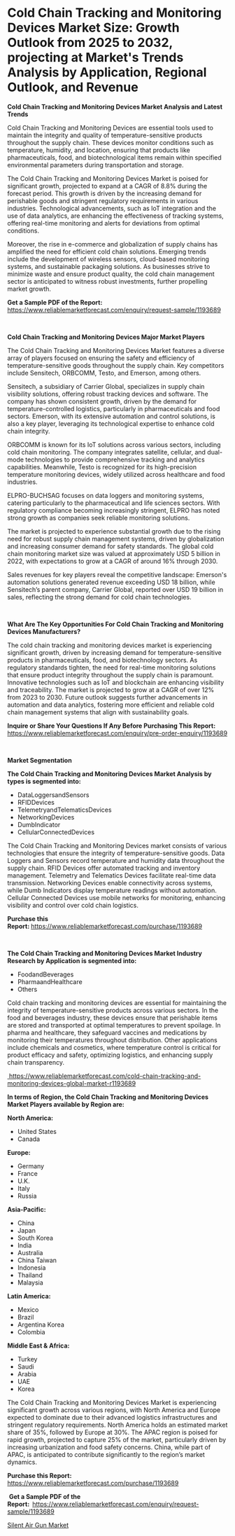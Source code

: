 <p><h1>Cold Chain Tracking and Monitoring Devices Market Size: Growth Outlook from 2025 to 2032, projecting at Market's Trends Analysis by Application, Regional Outlook, and Revenue</h1></p><p><strong>Cold Chain Tracking and Monitoring Devices Market Analysis and Latest Trends</strong></p>
<p><p>Cold Chain Tracking and Monitoring Devices are essential tools used to maintain the integrity and quality of temperature-sensitive products throughout the supply chain. These devices monitor conditions such as temperature, humidity, and location, ensuring that products like pharmaceuticals, food, and biotechnological items remain within specified environmental parameters during transportation and storage.</p><p>The Cold Chain Tracking and Monitoring Devices Market is poised for significant growth, projected to expand at a CAGR of 8.8% during the forecast period. This growth is driven by the increasing demand for perishable goods and stringent regulatory requirements in various industries. Technological advancements, such as IoT integration and the use of data analytics, are enhancing the effectiveness of tracking systems, offering real-time monitoring and alerts for deviations from optimal conditions.</p><p>Moreover, the rise in e-commerce and globalization of supply chains has amplified the need for efficient cold chain solutions. Emerging trends include the development of wireless sensors, cloud-based monitoring systems, and sustainable packaging solutions. As businesses strive to minimize waste and ensure product quality, the cold chain management sector is anticipated to witness robust investments, further propelling market growth.</p></p>
<p><strong>Get a Sample PDF of the Report:&nbsp;</strong> <a href="https://www.reliablemarketforecast.com/enquiry/request-sample/1193689?utm_campaign=1835&utm_medium=2&utm_source=Github&utm_content=ia&utm_term=22032025&utm_id=cold-chain-tracking-and-monitoring-devices">https://www.reliablemarketforecast.com/enquiry/request-sample/1193689</a></p>
<p>&nbsp;</p>
<p><strong>Cold Chain Tracking and Monitoring Devices Major Market Players</strong></p>
<p><p>The Cold Chain Tracking and Monitoring Devices Market features a diverse array of players focused on ensuring the safety and efficiency of temperature-sensitive goods throughout the supply chain. Key competitors include Sensitech, ORBCOMM, Testo, and Emerson, among others.</p><p>Sensitech, a subsidiary of Carrier Global, specializes in supply chain visibility solutions, offering robust tracking devices and software. The company has shown consistent growth, driven by the demand for temperature-controlled logistics, particularly in pharmaceuticals and food sectors. Emerson, with its extensive automation and control solutions, is also a key player, leveraging its technological expertise to enhance cold chain integrity.</p><p>ORBCOMM is known for its IoT solutions across various sectors, including cold chain monitoring. The company integrates satellite, cellular, and dual-mode technologies to provide comprehensive tracking and analytics capabilities. Meanwhile, Testo is recognized for its high-precision temperature monitoring devices, widely utilized across healthcare and food industries.</p><p>ELPRO-BUCHSAG focuses on data loggers and monitoring systems, catering particularly to the pharmaceutical and life sciences sectors. With regulatory compliance becoming increasingly stringent, ELPRO has noted strong growth as companies seek reliable monitoring solutions.</p><p>The market is projected to experience substantial growth due to the rising need for robust supply chain management systems, driven by globalization and increasing consumer demand for safety standards. The global cold chain monitoring market size was valued at approximately USD 5 billion in 2022, with expectations to grow at a CAGR of around 16% through 2030.</p><p>Sales revenues for key players reveal the competitive landscape: Emerson's automation solutions generated revenue exceeding USD 18 billion, while Sensitech’s parent company, Carrier Global, reported over USD 19 billion in sales, reflecting the strong demand for cold chain technologies.</p></p>
<p>&nbsp;</p>
<p><strong>What Are The Key Opportunities For Cold Chain Tracking and Monitoring Devices Manufacturers?</strong></p>
<p><p>The cold chain tracking and monitoring devices market is experiencing significant growth, driven by increasing demand for temperature-sensitive products in pharmaceuticals, food, and biotechnology sectors. As regulatory standards tighten, the need for real-time monitoring solutions that ensure product integrity throughout the supply chain is paramount. Innovative technologies such as IoT and blockchain are enhancing visibility and traceability. The market is projected to grow at a CAGR of over 12% from 2023 to 2030. Future outlook suggests further advancements in automation and data analytics, fostering more efficient and reliable cold chain management systems that align with sustainability goals.</p></p>
<p><strong>Inquire or Share Your Questions If Any Before Purchasing This Report:</strong> <a href="https://www.reliablemarketforecast.com/enquiry/pre-order-enquiry/1193689?utm_campaign=1835&utm_medium=2&utm_source=Github&utm_content=ia&utm_term=22032025&utm_id=cold-chain-tracking-and-monitoring-devices">https://www.reliablemarketforecast.com/enquiry/pre-order-enquiry/1193689</a></p>
<p>&nbsp;</p>
<p><strong>Market Segmentation</strong></p>
<p><strong>The Cold Chain Tracking and Monitoring Devices Market Analysis by types is segmented into:</strong></p>
<p><ul><li>DataLoggersandSensors</li><li>RFIDDevices</li><li>TelemetryandTelematicsDevices</li><li>NetworkingDevices</li><li>DumbIndicator</li><li>CellularConnectedDevices</li></ul></p>
<p><p>The Cold Chain Tracking and Monitoring Devices market consists of various technologies that ensure the integrity of temperature-sensitive goods. Data Loggers and Sensors record temperature and humidity data throughout the supply chain. RFID Devices offer automated tracking and inventory management. Telemetry and Telematics Devices facilitate real-time data transmission. Networking Devices enable connectivity across systems, while Dumb Indicators display temperature readings without automation. Cellular Connected Devices use mobile networks for monitoring, enhancing visibility and control over cold chain logistics.</p></p>
<p><strong>Purchase this Report:&nbsp;</strong><a href="https://www.reliablemarketforecast.com/purchase/1193689?utm_campaign=1835&utm_medium=2&utm_source=Github&utm_content=ia&utm_term=22032025&utm_id=cold-chain-tracking-and-monitoring-devices">https://www.reliablemarketforecast.com/purchase/1193689</a></p>
<p>&nbsp;</p>
<p><strong>The Cold Chain Tracking and Monitoring Devices Market Industry Research by Application is segmented into:</strong></p>
<p><ul><li>FoodandBeverages</li><li>PharmaandHealthcare</li><li>Others</li></ul></p>
<p><p>Cold chain tracking and monitoring devices are essential for maintaining the integrity of temperature-sensitive products across various sectors. In the food and beverages industry, these devices ensure that perishable items are stored and transported at optimal temperatures to prevent spoilage. In pharma and healthcare, they safeguard vaccines and medications by monitoring their temperatures throughout distribution. Other applications include chemicals and cosmetics, where temperature control is critical for product efficacy and safety, optimizing logistics, and enhancing supply chain transparency.</p></p>
<p><a href="https://www.reliablemarketforecast.com/cold-chain-tracking-and-monitoring-devices-global-market-r1193689?utm_campaign=1835&utm_medium=2&utm_source=Github&utm_content=ia&utm_term=22032025&utm_id=cold-chain-tracking-and-monitoring-devices">&nbsp;https://www.reliablemarketforecast.com/cold-chain-tracking-and-monitoring-devices-global-market-r1193689</a></p>
<p><strong>In terms of Region, the Cold Chain Tracking and Monitoring Devices Market Players available by Region are:</strong></p>
<p>
    <p> <strong> North America: </strong>
        <ul>
            <li>United States</li>
            <li>Canada</li>
        </ul>
        </p> 
    <p> <strong> Europe: </strong>
        <ul>
            <li>Germany</li>
            <li>France</li>
            <li>U.K.</li>
            <li>Italy</li>
            <li>Russia</li>
        </ul>
        </p> 
    <p> <strong> Asia-Pacific: </strong>
        <ul>
            <li>China</li>
            <li>Japan</li>
            <li>South Korea</li>
            <li>India</li>
            <li>Australia</li>
            <li>China Taiwan</li>
            <li>Indonesia</li>
            <li>Thailand</li>
            <li>Malaysia</li>
        </ul>
        </p> 
    <p> <strong> Latin America: </strong>
        <ul>
            <li>Mexico</li>
            <li>Brazil</li>
            <li>Argentina Korea</li>
            <li>Colombia</li>
        </ul>
        </p> 
    <p> <strong> Middle East & Africa: </strong>
        <ul>
            <li>Turkey</li>
            <li>Saudi</li>
            <li>Arabia</li>
            <li>UAE</li>
            <li>Korea</li>
        </ul>
    </p>
    </p>
<p><p>The Cold Chain Tracking and Monitoring Devices Market is experiencing significant growth across various regions, with North America and Europe expected to dominate due to their advanced logistics infrastructures and stringent regulatory requirements. North America holds an estimated market share of 35%, followed by Europe at 30%. The APAC region is poised for rapid growth, projected to capture 25% of the market, particularly driven by increasing urbanization and food safety concerns. China, while part of APAC, is anticipated to contribute significantly to the region’s market dynamics.</p></p>
<p><strong>Purchase this Report: </strong><a href="https://www.reliablemarketforecast.com/purchase/1193689?utm_campaign=1835&utm_medium=2&utm_source=Github&utm_content=ia&utm_term=22032025&utm_id=cold-chain-tracking-and-monitoring-devices">https://www.reliablemarketforecast.com/purchase/1193689</a></p>
<p>&nbsp;<strong>Get a Sample PDF of the Report:&nbsp;&nbsp;</strong><a href="https://www.reliablemarketforecast.com/enquiry/request-sample/1193689?utm_campaign=1835&utm_medium=2&utm_source=Github&utm_content=ia&utm_term=22032025&utm_id=cold-chain-tracking-and-monitoring-devices">https://www.reliablemarketforecast.com/enquiry/request-sample/1193689</a></p>
<p><strong></strong></p>
<p><p><a href="https://github.com/mookiesville/Market-Research-Report-List-1/blob/main/silent-air-gun-market.md?utm_campaign=1835&utm_medium=2&utm_source=Github&utm_content=ia&utm_term=22032025&utm_id=cold-chain-tracking-and-monitoring-devices">Silent Air Gun Market</a></p></p>
